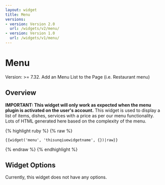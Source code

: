 ```yaml
---
layout: widget
title: Menu
versions:
- version: Version 2.0
  url: /widgets/v2/menu/
- version: Version 1.0
  url: /widgets/v1/menu/
---
```


# Menu

Version: >= 7.32. Add an Menu List to the Page (i.e. Restaurant menu)

## Overview

**IMPORTANT: This widget will only work as expected when the menu plugin is activated on the user's account.** This widget is used to display a list of items, dishes, services with a price as per our menu functionality. Lots of HTML generated here based on the complexity of the menu.

{% highlight ruby %}
{% raw %}

	{{widget('menu', 'thisunqiuewidgetname', {})|raw}}

{% endraw %}
{% endhighlight %}

## Widget Options

Currently, this widget does not have any options.
